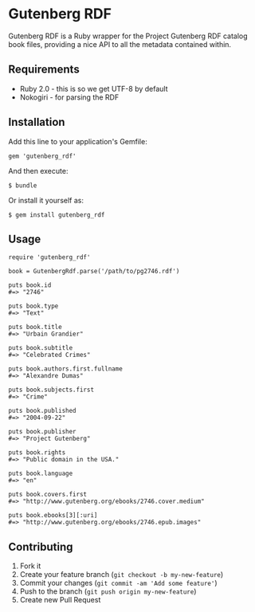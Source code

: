 # Gutenberg RDF

Gutenberg RDF is a Ruby wrapper for the Project Gutenberg RDF catalog book files,
providing a nice API to all the metadata contained within.

## Requirements

*  Ruby 2.0 - this is so we get UTF-8 by default
*  Nokogiri - for parsing the RDF


## Installation

Add this line to your application's Gemfile:

    gem 'gutenberg_rdf'

And then execute:

    $ bundle

Or install it yourself as:

    $ gem install gutenberg_rdf

## Usage

    require 'gutenberg_rdf'

    book = GutenbergRdf.parse('/path/to/pg2746.rdf')

    puts book.id
    #=> "2746"

    puts book.type
    #=> "Text"

    puts book.title
    #=> "Urbain Grandier"

    puts book.subtitle
    #=> "Celebrated Crimes"

    puts book.authors.first.fullname
    #=> "Alexandre Dumas"

    puts book.subjects.first
    #=> "Crime"

    puts book.published
    #=> "2004-09-22"

    puts book.publisher
    #=> "Project Gutenberg"

    puts book.rights
    #=> "Public domain in the USA."

    puts book.language
    #=> "en"

    puts book.covers.first
    #=> "http://www.gutenberg.org/ebooks/2746.cover.medium"

    puts book.ebooks[3][:uri]
    #=> "http://www.gutenberg.org/ebooks/2746.epub.images"


## Contributing

1. Fork it
2. Create your feature branch (`git checkout -b my-new-feature`)
3. Commit your changes (`git commit -am 'Add some feature'`)
4. Push to the branch (`git push origin my-new-feature`)
5. Create new Pull Request

